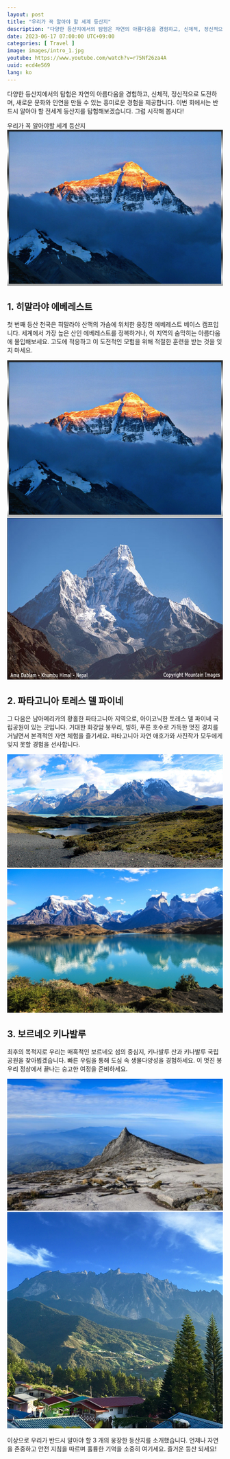 ```yaml
---
layout: post
title: "우리가 꼭 알아야 할 세계 등산지"
description: "다양한 등산지에서의 탐험은 자연의 아름다움을 경험하고, 신체적, 정신적으로 도전하며, 새로운 문화와 인연을 만들 수 있는 흥미로운 경험을 제공합니다. 이 기사에서는 반드시 알아야 할 전세계 등산지를 탐험해보겠습니다. 히말라야의 에베레스트, 남아메리카의 파타고니아 토레스 델 파이네, 그리고 보르네오의 키나발루는 놀라운 경치와 모험을 선사합니다. 등산을 통해 자연을 즐기고 새로운 경험을 만들어보세요! #모험가 #자연체험 #현대탐험 #등산매력 #히말라야등정 #파타고니아경관 #보르네오대 자연 #아름다운풍경 #모험과자연"
date: 2023-06-17 07:00:00 UTC+09:00
categories: [ Travel ]
image: images/intro_1.jpg
youtube: https://www.youtube.com/watch?v=r75Nf26za4A
uuid: ecd4e569
lang: ko
---
```


다양한 등산지에서의 탐험은 자연의 아름다움을 경험하고, 신체적, 정신적으로 도전하며, 새로운 문화와 인연을 만들 수 있는 흥미로운 경험을 제공합니다.
이번 회에서는 반드시 알아야 할 전세계 등산지를 탐험해보겠습니다. 그럼 시작해 봅시다!

우리가 꼭 알아야할 세계 등산지
![hide](images/1_1.jpg)

## 1. 히말라야 에베레스트
첫 번째 등산 천국은 히말라야 산맥의 가슴에 위치한 웅장한 에베레스트 베이스 캠프입니다. 세계에서 가장 높은 산인 에베레스트를 정복하거나, 이 지역의 숨막히는 아름다움에 몰입해보세요. 고도에 적응하고 이 도전적인 모험을 위해 적절한 훈련을 받는 것을 잊지 마세요.

![1_1.jpg](images/1_1.jpg)
![1_2.jpg](images/1_2.jpg)

## 2. 파타고니아 토레스 델 파이네
그 다음은 남아메리카의 황홀한 파타고니아 지역으로, 아이코닉한 토레스 델 파이네 국립공원이 있는 곳입니다. 거대한 화강암 봉우리, 빙하, 푸른 호수로 가득한 멋진 경치를 거닐면서 본격적인 자연 체험을 즐기세요. 파타고니아 자연 애호가와 사진작가 모두에게 잊지 못할 경험을 선사합니다.

![2_1.jpg](images/2_1.jpg)
![2_2.jpg](images/2_2.jpg)

## 3. 보르네오 키나발루
최후의 목적지로 우리는 매혹적인 보르네오 섬의 중심지, 키나발루 산과 키나발루 국립공원을 찾아뵙겠습니다. 빠른 우림을 통해 도심 속 생물다양성을 경험하세요. 이 멋진 봉우리 정상에서 끝나는 숭고한 여정을 준비하세요.

![3_1.jpg](images/3_1.jpg)
![3_2.jpg](images/3_2.jpg)

이상으로 우리가 반드시 알아야 할 3 개의 웅장한 등산지를 소개했습니다. 언제나 자연을 존중하고 안전 지침을 따르며 훌륭한 기억을 소중히 여기세요. 즐거운 등산 되세요!